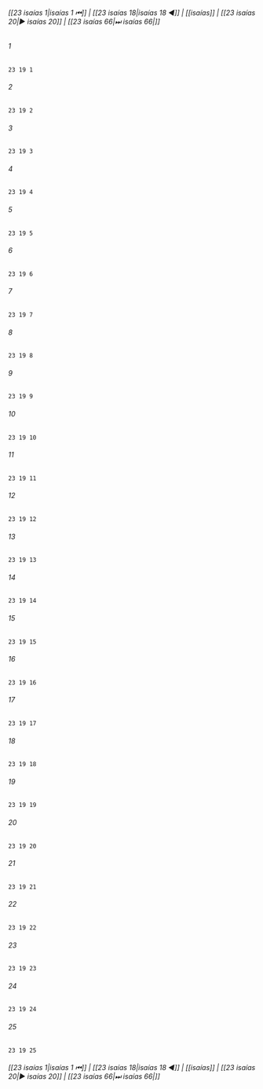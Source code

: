 
###### [[23 isaías 1|isaías 1 ⏮]] | [[23 isaías 18|isaías 18 ◀]] | [[isaías]] | [[23 isaías 20|▶ isaías 20]] | [[23 isaías 66|⏭ isaías 66|]]

###### 1
``` verse
23 19 1 
```
###### 2
``` verse
23 19 2 
```
###### 3
``` verse
23 19 3 
```
###### 4
``` verse
23 19 4 
```
###### 5
``` verse
23 19 5 
```
###### 6
``` verse
23 19 6 
```
###### 7
``` verse
23 19 7 
```
###### 8
``` verse
23 19 8 
```
###### 9
``` verse
23 19 9 
```
###### 10
``` verse
23 19 10 
```
###### 11
``` verse
23 19 11 
```
###### 12
``` verse
23 19 12 
```
###### 13
``` verse
23 19 13 
```
###### 14
``` verse
23 19 14 
```
###### 15
``` verse
23 19 15 
```
###### 16
``` verse
23 19 16 
```
###### 17
``` verse
23 19 17 
```
###### 18
``` verse
23 19 18 
```
###### 19
``` verse
23 19 19 
```
###### 20
``` verse
23 19 20 
```
###### 21
``` verse
23 19 21 
```
###### 22
``` verse
23 19 22 
```
###### 23
``` verse
23 19 23 
```
###### 24
``` verse
23 19 24 
```
###### 25
``` verse
23 19 25 
```

###### [[23 isaías 1|isaías 1 ⏮]] | [[23 isaías 18|isaías 18 ◀]] | [[isaías]] | [[23 isaías 20|▶ isaías 20]] | [[23 isaías 66|⏭ isaías 66|]]

